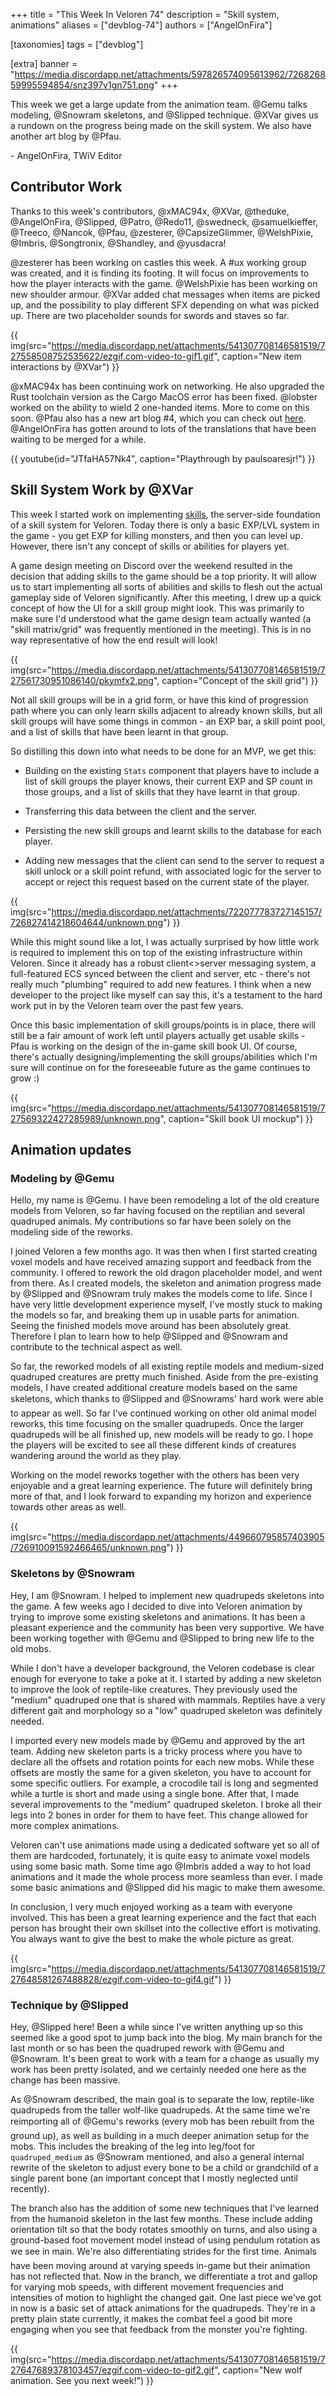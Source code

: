 +++
title = "This Week In Veloren 74"
description = "Skill system, animations"
aliases = ["devblog-74"]
authors = ["AngelOnFira"]

[taxonomies]
tags = ["devblog"]

[extra]
banner = "https://media.discordapp.net/attachments/597826574095613962/726826859995594854/snz397v1gn751.png"
+++

This week we get a large update from the animation team. @Gemu talks modeling,
@Snowram skeletons, and @Slipped technique. @XVar gives us a rundown on the
progress being made on the skill system. We also have another art blog by @Pfau.

\- AngelOnFira, TWiV Editor

## Contributor Work

Thanks to this week's contributors, @xMAC94x, @XVar, @theduke, @AngelOnFira,
@Slipped, @Patro, @Redo11, @swedneck, @samuelkieffer, @Treeco, @Nancok, @Pfau,
@zesterer, @CapsizeGlimmer, @WelshPixie, @Imbris, @Songtronix, @Shandley, and
@yusdacra!

@zesterer has been working on castles this week. A #ux working group was
created, and it is finding its footing. It will focus on improvements to how the
player interacts with the game. @WelshPixie has been working on new shoulder
armour. @XVar added chat messages when items are picked up, and the possibility
to play different SFX depending on what was picked up. There are two placeholder
sounds for swords and staves so far.

{{
  img(src="https://media.discordapp.net/attachments/541307708146581519/727558508752535622/ezgif.com-video-to-gif1.gif",
  caption="New item interactions by @XVar")
}}

@xMAC94x has been continuing work on networking. He also upgraded the Rust
toolchain version as the Cargo MacOS error has been fixed. @lobster worked on
the ability to wield 2 one-handed items. More to come on this soon. @Pfau also
has a new art blog #4, which you can check out
[here](https://www.patreon.com/posts/weekly-blog-no-4-38568170). @AngelOnFira
has gotten around to lots of the translations that have been waiting to be
merged for a while.

{{
  youtube(id="JTfaHA57Nk4", caption="Playthrough by paulsoaresjr!")
}}

## Skill System Work by @XVar

This week I started work on implementing
[skills](https://gitlab.com/veloren/veloren/-/merge_requests/1135), the
server-side foundation of a skill system for Veloren. Today there is only a
basic EXP/LVL system in the game - you get EXP for killing monsters, and then
you can level up. However, there isn't any concept of skills or abilities for
players yet.

A game design meeting on Discord over the weekend resulted in the decision that
adding skills to the game should be a top priority. It will allow us to start
implementing all sorts of abilities and skills to flesh out the actual gameplay
side of Veloren significantly. After this meeting, I drew up a quick concept of
how the UI for a skill group might look. This was primarily to make sure I'd
understood what the game design team actually wanted (a "skill matrix/grid" was
frequently mentioned in the meeting). This is in no way representative of how
the end result will look!

{{
  img(src="https://media.discordapp.net/attachments/541307708146581519/727561730951086140/pkymfx2.png",
  caption="Concept of the skill grid")
}}

Not all skill groups will be in a grid form, or have this kind of progression
path where you can only learn skills adjacent to already known skills, but all
skill groups will have some things in common - an EXP bar, a skill point pool,
and a list of skills that have been learnt in that group.

So distilling this down into what needs to be done for an MVP, we get this:

- Building on the existing `Stats` component that players have to include a list
  of skill groups the player knows, their current EXP and SP count in those
  groups, and a list of skills that they have learnt in that group.

- Transferring this data between the client and the server.

- Persisting the new skill groups and learnt skills to the database for each
  player.

- Adding new messages that the client can send to the server to request a skill
  unlock or a skill point refund, with associated logic for the server to accept
  or reject this request based on the current state of the player.

{{
  img(src="https://media.discordapp.net/attachments/722077783727145157/726827414218604644/unknown.png")
}}

While this might sound like a lot, I was actually surprised by how little work
is required to implement this on top of the existing infrastructure within
Veloren. Since it already has a robust client<>server messaging system, a
full-featured ECS synced between the client and server, etc - there's not really
much "plumbing" required to add new features. I think when a new developer to
the project like myself can say this, it's a testament to the hard work put in
by the Veloren team over the past few years.

Once this basic implementation of skill groups/points is in place, there will
still be a fair amount of work left until players actually get usable skills -
Pfau is working on the design of the in-game skill book UI. Of course, there's
actually designing/implementing the skill groups/abilities which I'm sure will
continue on for the foreseeable future as the game continues to grow :)

{{
  img(src="https://media.discordapp.net/attachments/541307708146581519/727569322427285989/unknown.png",
  caption="Skill book UI mockup")
}}

## Animation updates

### Modeling by @Gemu

Hello, my name is @Gemu. I have been remodeling a lot of the old creature models
from Veloren, so far having focused on the reptilian and several quadruped
animals. My contributions so far have been solely on the modeling side of the
reworks.

I joined Veloren a few months ago. It was then when I first started creating
voxel models and have received amazing support and feedback from the community.
I offered to rework the old dragon placeholder model, and went from there. As I
created models, the skeleton and animation progress made by @Slipped and
@Snowram truly makes the models come to life. Since I have very little
development experience myself, I've mostly stuck to making the models so far,
and breaking them up in usable parts for animation. Seeing the finished models
move around has been absolutely great. Therefore I plan to learn how to help
@Slipped and @Snowram and contribute to the technical aspect as well.

So far, the reworked models of all existing reptile models and medium-sized
quadruped creatures are pretty much finished. Aside from the pre-existing
models, I have created additional creature models based on the same skeletons,
which thanks to @Slipped and @Snowrams' hard work were able to appear as well.
So far I've continued working on other old animal model reworks, this time
focusing on the smaller quadrupeds. Once the larger quadrupeds will be all
finished up, new models will be ready to go. I hope the players will be excited
to see all these different kinds of creatures wandering around the world as they
play.

Working on the model reworks together with the others has been very enjoyable
and a great learning experience. The future will definitely bring more of that,
and I look forward to expanding my horizon and experience towards other areas as
well.

{{
  img(src="https://media.discordapp.net/attachments/449660795857403905/726910091592466465/unknown.png")
}}

### Skeletons by @Snowram

Hey, I am @Snowram. I helped to implement new quadrupeds skeletons into the
game. A few weeks ago I decided to dive into Veloren animation by trying to
improve some existing skeletons and animations. It has been a pleasant
experience and the community has been very supportive. We have been working
together with @Gemu and @Slipped to bring new life to the old mobs.

While I don't have a developer background, the Veloren codebase is clear enough
for everyone to take a poke at it. I started by adding a new skeleton to improve
the look of reptile-like creatures. They previously used the "medium" quadruped
one that is shared with mammals. Reptiles have a very different gait and
morphology so a "low" quadruped skeleton was definitely needed.

I imported every new models made by @Gemu and approved by the art team. Adding
new skeleton parts is a tricky process where you have to declare all the offsets
and rotation points for each new mobs. While these offsets are mostly the same
for a given skeleton, you have to account for some specific outliers. For
example, a crocodile tail is long and segmented while a turtle is short and made
using a single bone. After that, I made several improvements to the "medium"
quadruped skeleton. I broke all their legs into 2 bones in order for them to
have feet. This change allowed for more complex animations.

Veloren can't use animations made using a dedicated software yet so all of them
are hardcoded, fortunately, it is quite easy to animate voxel models using some
basic math. Some time ago @Imbris added a way to hot load animations and it made
the whole process more seamless than ever. I made some basic animations and
@Slipped did his magic to make them awesome.

In conclusion, I very much enjoyed working as a team with everyone involved.
This has been a great learning experience and the fact that each person has
brought their own skillset into the collective effort is motivating. You always
want to give the best to make the whole picture as great.

{{
  img(src="https://media.discordapp.net/attachments/541307708146581519/727648581267488828/ezgif.com-video-to-gif4.gif")
}}

### Technique by @Slipped

Hey, @Slipped here! Been a while since I've written anything up so this seemed
like a good spot to jump back into the blog. My main branch for the last month
or so has been the quadruped rework with @Gemu and @Snowram. It's been great to
work with a team for a change as usually my work has been pretty isolated, and
we certainly needed one here as the change has been massive.

As @Snowram described, the main goal is to separate the low, reptile-like
quadrupeds from the taller wolf-like quadrupeds. At the same time we're
reimporting all of @Gemu's reworks (every mob has been rebuilt from the ground
up), as well as building in a much deeper animation setup for the mobs. This
includes the breaking of the leg into leg/foot for `quadruped_medium` as
@Snowram mentioned, and also a general internal rewrite of the skeleton to
adjust every bone to be a child or grandchild of a single parent bone (an
important concept that I mostly neglected until recently).

The branch also has the addition of some new techniques that I've learned from
the humanoid skeleton in the last few months. These include adding orientation
tilt so that the body rotates smoothly on turns, and also using a ground-based
foot movement model instead of using pendulum rotation as we see in main. We're
also differentiating strides for the first time. Animals have been moving around
at varying speeds in-game but their animation has not reflected that. Now in the
branch, we differentiate a trot and gallop for varying mob speeds, with
different movement frequencies and intensities of motion to highlight the
changed gait. One last piece we've got in now is a basic set of attack
animations for the quadrupeds. They're in a pretty plain state currently, it
makes the combat feel a good bit more engaging when you see that feedback from
the monster you're fighting.

{{
  img(src="https://media.discordapp.net/attachments/541307708146581519/727647689378103457/ezgif.com-video-to-gif2.gif",
  caption="New wolf animation. See you next week!")
}}
